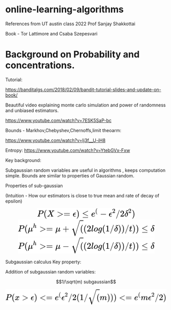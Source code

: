 # online-learning-algorithms
References from UT austin class 2022 Prof Sanjay Shakkottai 

Book - Tor Lattimore and Csaba Szepesvari



# Background on Probability and concentrations.

Tutorial:

https://banditalgs.com/2018/02/09/bandit-tutorial-slides-and-update-on-book/

Beautiful video explaining monte carlo simulation and power of randomness and unbiased estimators.

https://www.youtube.com/watch?v=7ESK5SaP-bc

Bounds - Markhov,Chebyshev,Chernoffs,limit theoarm:

https://www.youtube.com/watch?v=Ij3f__U-iH8

Entropy:
https://www.youtube.com/watch?v=YtebGVx-Fxw

Key background:

Subgaussian random variables are useful in algorithms , keeps computation simple. Bounds are similar to properties of Gaussian random. 

Properties of sub-gaussian

(Intuition - How our estimators is close to true mean and rate of decay of epsilon)

<!-- $$
P(X>=\epsilon) \leq e^(-\epsilon^2/2\delta^2)
$$ --> 

<div align="center"><img style="background: white;" src="svg/YcI8ikq4Fo.svg"></div>
<!-- $$
P(\mu^h >= \mu + \sqrt((2log(1/\delta))/t)) \leq \delta
$$ --> 

<div align="center"><img style="background: white;" src="svg/RYzjvAo5Va.svg"></div>

<!-- $$
P(\mu^h >= \mu - \sqrt((2log(1/\delta))/t)) \leq \delta
$$ --> 

<div align="center"><img style="background: white;" src="svg/gpWkBX86GB.svg"></div>

Subgaussian calculus Key property:

Addition of subgaussian random variables: 


$$1/\sqrt(m) subgaussian$$

<!-- $$
P(x > \epsilon) <= e^(\epsilon^2/2(1/\sqrt(m)))   
                <= e^(m\epsilon^2/2)
$$ --> 

<div align="center"><img style="background: white;" src="svg/z6GmlgTQeg.svg"></div>